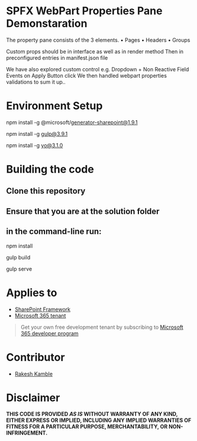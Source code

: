 # SPFX WebPart Properties Pane Demonstaration

The property pane consists of the 3 elements. 
• Pages 
• Headers 
• Groups

Custom props should be in interface as well as in render method 
Then in preconfigured entries in manifest.json file

We have also explored custom control e.g. Dropdown + Non Reactive Field Events on Apply Button click
We then handled webpart properties validations to sum it up..

# Environment Setup

npm install -g @microsoft/generator-sharepoint@1.9.1

npm install -g gulp@3.9.1

npm install -g yo@3.1.0

# Building the code
## Clone this repository
## Ensure that you are at the solution folder 
## in the command-line run:

npm install

gulp build

gulp serve

# Applies to

* [SharePoint Framework](https://learn.microsoft.com/sharepoint/dev/spfx/sharepoint-framework-overview)
* [Microsoft 365 tenant](https://learn.microsoft.com/sharepoint/dev/spfx/set-up-your-development-environment)

> Get your own free development tenant by subscribing to [Microsoft 365 developer program](http://aka.ms/m365devprogram)

# Contributor

* [Rakesh Kamble](https://github.com/RackeshKamble)

# Disclaimer

**THIS CODE IS PROVIDED *AS IS* WITHOUT WARRANTY OF ANY KIND, EITHER EXPRESS OR IMPLIED, INCLUDING ANY IMPLIED WARRANTIES OF FITNESS FOR A PARTICULAR PURPOSE, MERCHANTABILITY, OR NON-INFRINGEMENT.**
